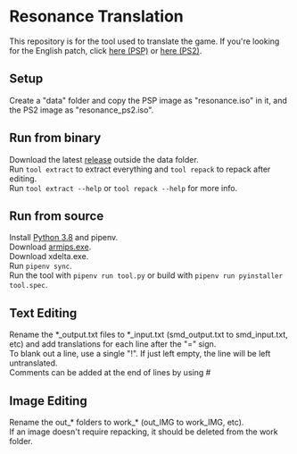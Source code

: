 # Resonance Translation
This repository is for the tool used to translate the game. If you're looking for the English patch, click [here (PSP)](http://www.romhacking.net/translations/6518/) or [here (PS2)](http://www.romhacking.net/translations/6521/).  
## Setup
Create a "data" folder and copy the PSP image as "resonance.iso" in it, and the PS2 image as "resonance_ps2.iso".  
## Run from binary
Download the latest [release](https://github.com/Illidanz/ResonanceTranslation/releases) outside the data folder.  
Run `tool extract` to extract everything and `tool repack` to repack after editing.  
Run `tool extract --help` or `tool repack --help` for more info.  
## Run from source
Install [Python 3.8](https://www.python.org/downloads/) and pipenv.  
Download [armips.exe](https://github.com/Kingcom/armips/releases).  
Download xdelta.exe.  
Run `pipenv sync`.  
Run the tool with `pipenv run tool.py` or build with `pipenv run pyinstaller tool.spec`.  
## Text Editing
Rename the \*\_output.txt files to \*\_input.txt (smd_output.txt to smd_input.txt, etc) and add translations for each line after the "=" sign.  
To blank out a line, use a single "!". If just left empty, the line will be left untranslated.  
Comments can be added at the end of lines by using #  
## Image Editing
Rename the out\_\* folders to work\_\* (out_IMG to work_IMG, etc).  
If an image doesn't require repacking, it should be deleted from the work folder.  
